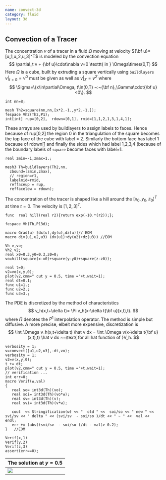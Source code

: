 ```yaml
---
name: convect-3d
category: fluid
layout: 3d
---
```


##  Convection of a Tracer
The concentration $v$ of a tracer in a fluid $\Omega$ moving at velocity ${\bf u}=[u_1,u_2,u_3]^T$ is modeled by the convection equation
$$
\partial_t v + {\bf u}\cdot\nabla v=0 \texttt{ in } \Omega\times(0,T)
$$
Here $\Omega$ is a cube, built by extruding a square vertically using $\texttt{buildlayers}$
$v|_{t=0}=v^0$ must be given as well as $v|_\Sigma= v^\Sigma$ where
$$
\Sigma=\{x\in\partial\Omega, t\in(0,T) ~:~{\bf n}_\Gamma\cdot{\bf u} <0\}.
$$

```freefem
int nn=8;

mesh Th2=square(nn,nn,[x*2.-1.,y*2.-1.]);
fespace Vh2(Th2,P1);
int[int] rup=[0,2],  rdown=[0,1], rmid=[1,1,2,1,3,1,4,1];
```
These arrays are used by buildlayers to assign labels to faces. Hence because of rup[0,2] the region 0 in the triangulation of the square becomes the top face of the cube with label = 2.  Similarly the bottom face has label 1 because of rdown[] and finally the sides  which had label 1,2,3,4 (because of the boundary labels of $\texttt{square}$ become faces with label=1.
```freefem
real zmin=-1,zmax=1.;

mesh3 Th=buildlayers(Th2,nn,
  zbound=[zmin,zmax],
  // region=r1, 
  labelmid=rmid, 
  reffaceup = rup,
  reffacelow = rdown);
```
The concentration of the tracer is shaped like a hill around the $[x_0,y_0,z_0]^T$ at time $t=0$.  The velocity is $[1,2,3]^T$.
```freefem
func  real hill(real r2){return exp(-10.*(r2));};

fespace Vh(Th,P13d);

macro Grad(u) [dx(u),dy(u),dz(u)]// EOM
macro div(u1,u2,u3) (dx(u1)+dy(u2)+dz(u3)) //EOM

Vh v,vo;
Vh2 v2;
real x0=0.3,y0=0.3,z0=0;
vo=hill(square(x-x0)+square(y-y0)+square(z-z0));

real t=0;
v2=vo(x,y,0);
plot(v2,cmm=" cut y = 0.5, time ="+t,wait=1);
real dt=0.1;
func u1=1.;
func u2=2.;
func u3=3.;
```
The PDE is discretized by the method of characteristics
$$
v_h(x,t+\delta t)= \Pi v_h(x-\delta t{\bf u}(x,t),t).
$$
where $\Pi$ denotes the $P^1$ interpolation operator.
The method is simple but diffusive. A more precise, elbeit more expensive, discretization is
$$
\int_\Omega v_h(x,t+\delta t) \hat v dx = \int_\Omega v(x-\delta t{\bf u}(x,t),t) \hat v dx ~~\text{ for all hat function of }V_h.
$$
```freefem
verbosity = 1;
v=convect([u1,u2,u3],-dt,vo);
verbosity = 1;
v2=v(x,y,0);
t += dt;
plot(v2,cmm=" cut y = 0.5, time ="+t,wait=1);
// verification ...
int err=0; 
macro Verif(w,val)
{
   real so= int3d(Th)(vo);
   real soi= int3d(Th)(vo*w);
   real sv= int3d(Th)(v);
   real svi= int3d(Th)(v*w);

   cout  << Stringification(w) << "  old " <<  soi/so << " new " << svi/sv << " delta " << (svi/sv  - soi/so )/dt << " ~ " <<  val << endl; 
   err += (abs((svi/sv  - soi/so )/dt - val)> 0.2);
}   //EOM

Verif(x,1)
Verif(y,2)
Verif(z,3)     
assert(err==0);
```

| The solution at $y=0.5$ |
|-------------------------|
|![][_cut]                |

[_cut]: https://raw.githubusercontent.com/FreeFem/FreeFem-markdown-figures/main/examples/3d/convect-3d/cut.png